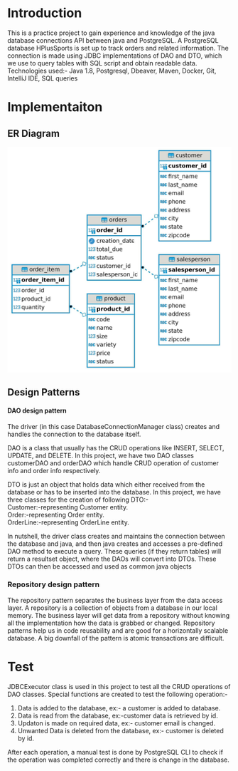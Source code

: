 # Introduction
This is a practice project to gain experience and knowledge of the java database connections API  between java and PostgreSQL. A PostgreSQL database HPlusSports is set up to track orders and related information. The connection is made using JDBC implementations of DAO and DTO, which we use to query tables with SQL script and obtain readable data.<br>
Technologies used:- Java 1.8, Postgresql, Dbeaver, Maven, Docker, Git, IntelliJ IDE, SQL queries 

# Implementaiton
## ER Diagram
![](jdbc.jpg)
## Design Patterns
#### DAO design pattern
The driver (in this case DatabaseConnectionManager class) creates and handles the connection to the database itself.

DAO is a class that usually has the CRUD operations like INSERT, SELECT, UPDATE, and DELETE. In this project, we have two DAO classes customerDAO and orderDAO which handle CRUD operation of customer info and order info respectively.

DTO is just an object that holds data which either received from the database or has to be inserted into the database. In this project, we have three classes for the creation of following DTO:-<br>
Customer:-representing Customer entity.<br>
Order:-representing Order entity.<br>
OrderLine:-representing OrderLine entity.<br>

In nutshell, the driver class creates and maintains the connection between the database and java, and then java creates and accesses a pre-defined DAO method to execute a query. These queries (if they return tables) will return a resultset object, where the DAOs will convert into DTOs. These DTOs can then be accessed and used as common  java objects
### Repository design pattern
The repository pattern separates the business layer from the data access layer. A repository is a collection of objects from a database in our local memory. The business layer will get data from a repository without knowing all the implementation how the data is grabbed or changed. Repository patterns help us in code reusability and are good for a horizontally scalable database. A big downfall of the pattern is atomic transactions are difficult.
# Test
JDBCExecutor class is used in this project to test all the CRUD operations of DAO classes. Special functions are created to test the following operation:-
1. Data is added to the database, ex:- a customer is added to database.
2. Data is read from the database, ex:-customer data is retrieved by id.
3. Updaton is made on required data, ex:- customer email is changed.
4. Unwanted Data is deleted from the database, ex:- customer is deleted by id.

After each operation, a manual test is done by PostgreSQL CLI to check if the operation was completed correctly and there is change in the database.
